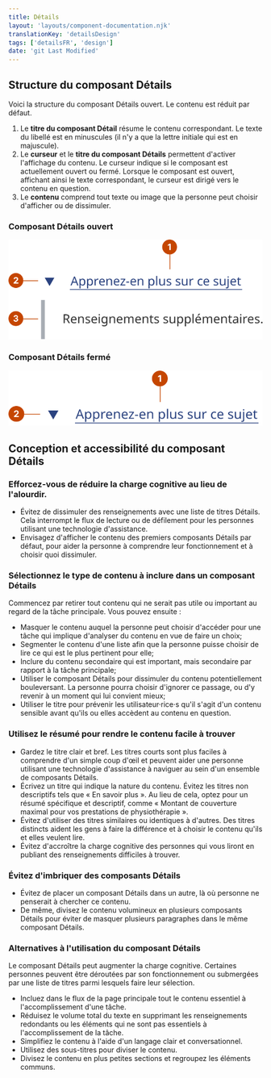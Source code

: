 ```yaml
---
title: Détails
layout: 'layouts/component-documentation.njk'
translationKey: 'detailsDesign'
tags: ['detailsFR', 'design']
date: 'git Last Modified'
---
```


## Structure du composant Détails

Voici la structure du composant Détails ouvert. Le contenu est réduit par défaut.

<ol class="anatomy-list">
  <li>Le <strong>titre du composant Détail</strong> résume le contenu correspondant. Le texte du libellé est en minuscules (il n'y a que la lettre initiale qui est en majuscule).</li>
  <li>Le <strong>curseur</strong> et le <strong>titre du composant Détails</strong> permettent d'activer l'affichage du contenu. Le curseur indique si le composant est actuellement ouvert ou fermé. Lorsque le composant est ouvert, affichant ainsi le texte correspondant, le curseur est dirigé vers le contenu en question.</li>
  <li>Le <strong>contenu</strong> comprend tout texte ou image que la personne peut choisir d'afficher ou de dissimuler.</li>
</ol>

### Composant Détails ouvert

<img class="b-sm b-default p-300" src="/images/fr/components/anatomy/gcds-details-anatomy-open.svg" alt="L'anatomie du composant en savoir plus identifiant l'icône, une flèche pointant vers le bas, le titre du lien en savoir plus sur ce sujet et le contenu représenté par du texte information additionnelle." />

### Composant Détails fermé

<img class="b-sm b-default p-300" src="/images/fr/components/anatomy/gcds-details-anatomy-closed.svg" alt="L'anatomie du composant en savoir plus identifiant l'icône, une flèche pointant vers la droite et le titre du lien en savoir plus sur ce sujet." />

## Conception et accessibilité du composant Détails

### Efforcez-vous de réduire la charge cognitive au lieu de l'alourdir.

- Évitez de dissimuler des renseignements avec une liste de titres Détails. Cela interrompt le flux de lecture ou de défilement pour les personnes utilisant une technologie d'assistance.
- Envisagez d'afficher le contenu des premiers composants Détails par défaut, pour aider la personne à comprendre leur fonctionnement et à choisir quoi dissimuler.

### Sélectionnez le type de contenu à inclure dans un composant Détails

Commencez par retirer tout contenu qui ne serait pas utile ou important au regard de la tâche principale. Vous pouvez ensuite :

- Masquer le contenu auquel la personne peut choisir d'accéder pour une tâche qui implique d'analyser du contenu en vue de faire un choix;
- Segmenter le contenu d'une liste afin que la personne puisse choisir de lire ce qui est le plus pertinent pour elle;
- Inclure du contenu secondaire qui est important, mais secondaire par rapport à la tâche principale;
- Utiliser le composant Détails pour dissimuler du contenu potentiellement bouleversant. La personne pourra choisir d'ignorer ce passage, ou d'y revenir à un moment qui lui convient mieux;
- Utiliser le titre pour prévenir les utilisateur·rice·s qu'il s'agit d'un contenu sensible avant qu'ils ou elles accèdent au contenu en question.

### Utilisez le résumé pour rendre le contenu facile à trouver

- Gardez le titre clair et bref. Les titres courts sont plus faciles à comprendre d'un simple coup d'œil et peuvent aider une personne utilisant une technologie d'assistance à naviguer au sein d'un ensemble de composants Détails.
- Écrivez un titre qui indique la nature du contenu. Évitez les titres non descriptifs tels que « En savoir plus ». Au lieu de cela, optez pour un résumé spécifique et descriptif, comme « Montant de couverture maximal pour vos prestations de physiothérapie ».
- Évitez d'utiliser des titres similaires ou identiques à d'autres. Des titres distincts aident les gens à faire la différence et à choisir le contenu qu'ils et elles veulent lire.
- Évitez d'accroître la charge cognitive des personnes qui vous liront en publiant des renseignements difficiles à trouver.

### Évitez d'imbriquer des composants Détails

- Évitez de placer un composant Détails dans un autre, là où personne ne penserait à chercher ce contenu.
- De même, divisez le contenu volumineux en plusieurs composants Détails pour éviter de masquer plusieurs paragraphes dans le même composant Détails.

### Alternatives à l'utilisation du composant Détails

Le composant Détails peut augmenter la charge cognitive. Certaines personnes peuvent être déroutées par son fonctionnement ou submergées par une liste de titres parmi lesquels faire leur sélection.

- Incluez dans le flux de la page principale tout le contenu essentiel à l'accomplissement d'une tâche.
- Réduisez le volume total du texte en supprimant les renseignements redondants ou les éléments qui ne sont pas essentiels à l'accomplissement de la tâche.
- Simplifiez le contenu à l'aide d'un langage clair et conversationnel.
- Utilisez des sous-titres pour diviser le contenu.
- Divisez le contenu en plus petites sections et regroupez les éléments communs.
